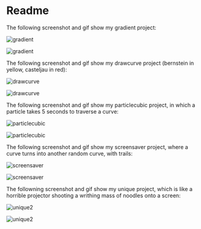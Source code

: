 # Readme
The following screenshot and gif show my gradient project:

![gradient](https://user-images.githubusercontent.com/64821062/134777474-0d0c1a7f-04c5-4f12-a24b-7d0658dade9b.png)

![gradient](https://user-images.githubusercontent.com/64821062/134777439-06128aa4-f489-40c2-8da7-0cd94ddad07e.gif)

The following screenshot and gif show my drawcurve project (bernstein in yellow, casteljau in red):

![drawcurve](https://user-images.githubusercontent.com/64821062/134777481-95fa1061-b88f-4a1d-995e-689696acd291.png)

![drawcurve](https://user-images.githubusercontent.com/64821062/134777444-3bc48304-e580-4790-b977-9901136916a4.gif)

The following screenshot and gif show my particlecubic project, in which a particle takes 5 seconds to traverse a curve:

![particlecubic](https://user-images.githubusercontent.com/64821062/134777486-511d7af6-65ba-4a0d-a61e-50f01cfd3a01.png)

![particlecubic](https://user-images.githubusercontent.com/64821062/134777447-f021a1c5-e13b-46d0-9532-e7e34506eee3.gif)

The following screenshot and gif show my screensaver project, where a curve turns into another random curve, with trails:

![screensaver](https://user-images.githubusercontent.com/64821062/134777492-1ba3ff66-c49a-44f6-a7de-8a112894f6ca.png)

![screensaver](https://user-images.githubusercontent.com/64821062/134777464-25e18c0d-8b36-466d-8423-f8e4c47c43d6.gif)

The followning screenshot and gif show my unique project, which is like a horrible projector shooting a writhing mass of noodles onto a screen:

![unique2](https://user-images.githubusercontent.com/64821062/134777495-4a4593a5-1340-4b51-b153-47b9830403a6.png)

![unique2](https://user-images.githubusercontent.com/64821062/134777468-0130bfbe-7307-440a-b419-a09c9812ee13.gif)

